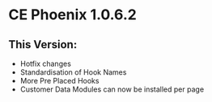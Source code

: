 # CE Phoenix 1.0.6.2
## This Version:
* Hotfix changes
* Standardisation of Hook Names
* More Pre Placed Hooks
* Customer Data Modules can now be installed per page